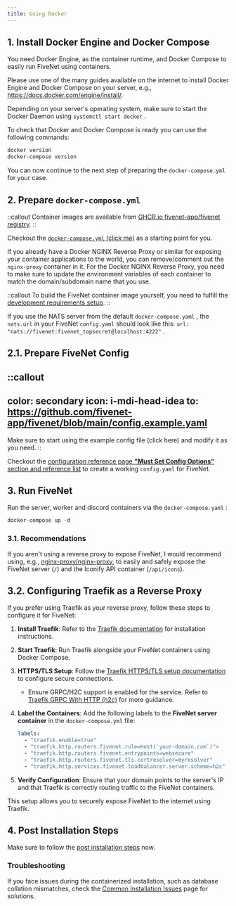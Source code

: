 ```yaml
---
title: Using Docker
---
```


## 1. Install Docker Engine and Docker Compose

You need Docker Engine, as the container runtime, and Docker Compose to easily run FiveNet using containers.

Please use one of the many guides available on the internet to install Docker Engine and Docker Compose on your server, e.g., <https://docs.docker.com/engine/install/>.

Depending on your server's operating system, make sure to start the Docker Daemon using `systemctl start docker` .

To check that Docker and Docker Compose is ready you can use the following commands:

```bash
docker version
docker-compose version
```

You can now continue to the next step of preparing the `docker-compose.yml` for your case.

## 2. Prepare `docker-compose.yml`

::callout
Container images are available from [GHCR.io fivenet-app/fivenet registry](https://github.com/fivenet-app/fivenet/pkgs/container/fivenet).
::

Checkout the [`docker-compose.yml` (click me)](https://github.com/fivenet-app/fivenet/blob/main/docker-compose.yaml) as a starting point for you.

If you already have a Docker NGINX Reverse Proxy or similar for exposing your container applications to the world, you can remove/comment out the `nginx-proxy` container in it.
For the Docker NGINX Reverse Proxy, you need to make sure to update the environment variables of each container to match the domain/subdomain name that you use.

::callout
To build the FiveNet container image yourself, you need to fulfill the [development requirements setup](/getting-started/requirements#development).
::

If you use the NATS server from the default `docker-compose.yaml` , the `nats.url` in your FiveNet `config.yaml` should look like this: `url: "nats://fivenet:fivenet_topsecret@localhost:4222"` .

## 2.1. Prepare FiveNet Config

::callout
---
color: secondary
icon: i-mdi-head-idea
to: https://github.com/fivenet-app/fivenet/blob/main/config.example.yaml
---
Make sure to start using the example config file (click here) and modify it as you need.
::

Checkout the [configuration reference page **"Must Set Config Options"** section and reference list](../configuration/config-reference#must-set-config-options) to create a working `config.yaml` for FiveNet.

## 3. Run FiveNet

Run the server, worker and discord containers via the `docker-compose.yaml` :

```js
docker-compose up -d
```

### 3.1. Recommendations

If you aren't using a reverse proxy to expose FiveNet, I would recommend using, e.g., [nginx-proxy/nginx-proxy](https://github.com/nginx-proxy/nginx-proxy), to easily and safely expose the FiveNet server (`/`) and the Iconify API container (`/api/icons`).

## 3.2. Configuring Traefik as a Reverse Proxy

If you prefer using Traefik as your reverse proxy, follow these steps to configure it for FiveNet:

1. **Install Traefik**: Refer to the [Traefik documentation](https://doc.traefik.io/traefik/getting-started/installation/) for installation instructions.

2. **Start Traefik**: Run Traefik alongside your FiveNet containers using Docker Compose.

3. **HTTPS/TLS Setup**: Follow the [Traefik HTTPS/TLS setup documentation](https://doc.traefik.io/traefik/https/tls/) to configure secure connections.
    - Ensure GRPC/H2C support is enabled for the service. Refer to [Traefik GRPC With HTTP (h2c)](https://doc.traefik.io/traefik/user-guides/grpc/#with-http-h2c) for more guidance.

4. **Label the Containers**: Add the following labels to the **FiveNet server container** in the `docker-compose.yml` file:
   ```yaml
   labels:
     - "traefik.enable=true"
     - "traefik.http.routers.fivenet.rule=Host(`your-domain.com`)">
     - "traefik.http.routers.fivenet.entrypoints=websecure"
     - "traefik.http.routers.fivenet.tls.certresolver=myresolver"
     - "traefik.http.services.fivenet.loadbalancer.server.scheme=h2c"
   ```

5. **Verify Configuration**: Ensure that your domain points to the server's IP and that Traefik is correctly routing traffic to the FiveNet containers.

This setup allows you to securely expose FiveNet to the internet using Traefik.

## 4. Post Installation Steps

Make sure to follow the [post installation steps](post-install-steps) now.

### Troubleshooting

If you face issues during the containerized installation, such as database collation mismatches, check the [Common Installation Issues](../4.configuration/common-installation-issues.md) page for solutions.
